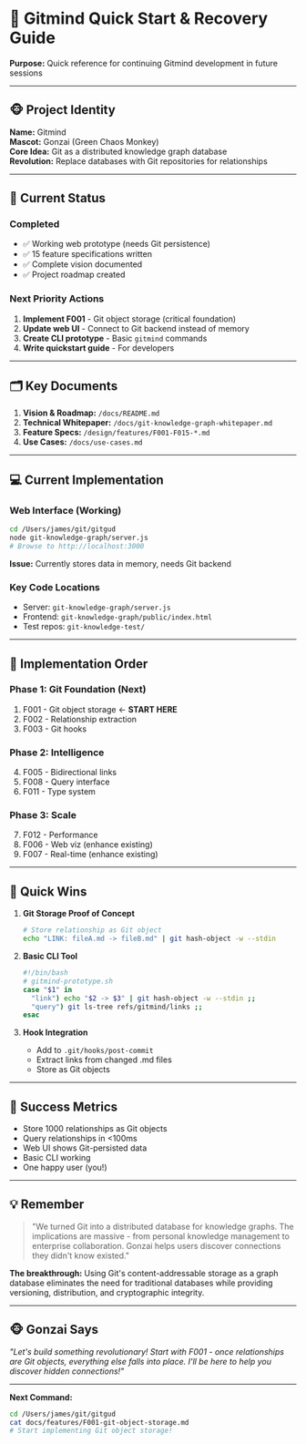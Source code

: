 # 🚀 Gitmind Quick Start & Recovery Guide

**Purpose:** Quick reference for continuing Gitmind development in future sessions

---

## 🐵 Project Identity

**Name:** Gitmind  
**Mascot:** Gonzai (Green Chaos Monkey)  
**Core Idea:** Git as a distributed knowledge graph database  
**Revolution:** Replace databases with Git repositories for relationships

---

## 📍 Current Status

### Completed
- ✅ Working web prototype (needs Git persistence)
- ✅ 15 feature specifications written
- ✅ Complete vision documented
- ✅ Project roadmap created

### Next Priority Actions
1. **Implement F001** - Git object storage (critical foundation)
2. **Update web UI** - Connect to Git backend instead of memory
3. **Create CLI prototype** - Basic `gitmind` commands
4. **Write quickstart guide** - For developers

---

## 🗂️ Key Documents

1. **Vision & Roadmap:** `/docs/README.md`
2. **Technical Whitepaper:** `/docs/git-knowledge-graph-whitepaper.md`
3. **Feature Specs:** `/design/features/F001-F015-*.md`
4. **Use Cases:** `/docs/use-cases.md`

---

## 💻 Current Implementation

### Web Interface (Working)
```bash
cd /Users/james/git/gitgud
node git-knowledge-graph/server.js
# Browse to http://localhost:3000
```

**Issue:** Currently stores data in memory, needs Git backend

### Key Code Locations
- Server: `git-knowledge-graph/server.js`
- Frontend: `git-knowledge-graph/public/index.html`
- Test repos: `git-knowledge-test/`

---

## 🔧 Implementation Order

### Phase 1: Git Foundation (Next)
1. F001 - Git object storage ← **START HERE**
2. F002 - Relationship extraction
3. F003 - Git hooks

### Phase 2: Intelligence
4. F005 - Bidirectional links
5. F008 - Query interface
6. F011 - Type system

### Phase 3: Scale
7. F012 - Performance
8. F006 - Web viz (enhance existing)
9. F007 - Real-time (enhance existing)

---

## 🎯 Quick Wins

1. **Git Storage Proof of Concept**
   ```bash
   # Store relationship as Git object
   echo "LINK: fileA.md -> fileB.md" | git hash-object -w --stdin
   ```

2. **Basic CLI Tool**
   ```bash
   #!/bin/bash
   # gitmind-prototype.sh
   case "$1" in
     "link") echo "$2 -> $3" | git hash-object -w --stdin ;;
     "query") git ls-tree refs/gitmind/links ;;
   esac
   ```

3. **Hook Integration**
   - Add to `.git/hooks/post-commit`
   - Extract links from changed .md files
   - Store as Git objects

---

## 🚦 Success Metrics

- Store 1000 relationships as Git objects
- Query relationships in <100ms  
- Web UI shows Git-persisted data
- Basic CLI working
- One happy user (you!)

---

## 💡 Remember

> "We turned Git into a distributed database for knowledge graphs. The implications are massive - from personal knowledge management to enterprise collaboration. Gonzai helps users discover connections they didn't know existed."

**The breakthrough:** Using Git's content-addressable storage as a graph database eliminates the need for traditional databases while providing versioning, distribution, and cryptographic integrity.

---

## 🐵 Gonzai Says

*"Let's build something revolutionary! Start with F001 - once relationships are Git objects, everything else falls into place. I'll be here to help you discover hidden connections!"*

---

**Next Command:**
```bash
cd /Users/james/git/gitgud
cat docs/features/F001-git-object-storage.md
# Start implementing Git object storage!
```